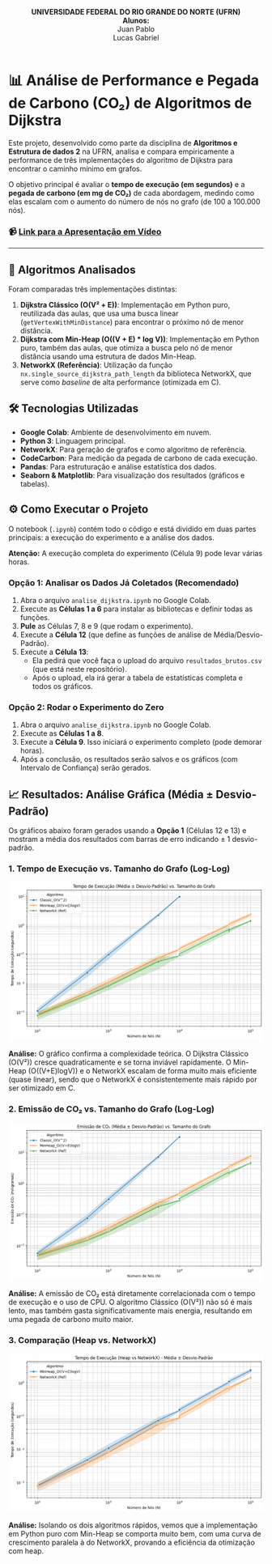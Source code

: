 <div align="center">
  <strong>UNIVERSIDADE FEDERAL DO RIO GRANDE DO NORTE (UFRN)</strong>
  <br>
  <strong>Alunos:</strong>
  <br>
  Juan Pablo
  <br>
  Lucas Gabriel
</div>

<br>

# 📊 Análise de Performance e Pegada de Carbono (CO₂) de Algoritmos de Dijkstra

Este projeto, desenvolvido como parte da disciplina de **Algoritmos e Estrutura de dados 2** na UFRN, analisa e compara empiricamente a performance de três implementações do algoritmo de Dijkstra para encontrar o caminho mínimo em grafos.

O objetivo principal é avaliar o **tempo de execução (em segundos)** e a **pegada de carbono (em mg de CO₂)** de cada abordagem, medindo como elas escalam com o aumento do número de nós no grafo (de 100 a 100.000 nós).

### 📹 [Link para a Apresentação em Vídeo](https://drive.google.com/file/d/1dAuyFjepD8GjTrqBLO2LlNoeURplF3kw/view?usp=drive_link)

---

## 🚀 Algoritmos Analisados

Foram comparadas três implementações distintas:

1.  **Dijkstra Clássico (O(V² + E))**: Implementação em Python puro, reutilizada das aulas, que usa uma busca linear (`getVertexWithMinDistance`) para encontrar o próximo nó de menor distância.
2.  **Dijkstra com Min-Heap (O((V + E) * log V))**: Implementação em Python puro, também das aulas, que otimiza a busca pelo nó de menor distância usando uma estrutura de dados Min-Heap.
3.  **NetworkX (Referência)**: Utilização da função `nx.single_source_dijkstra_path_length` da biblioteca NetworkX, que serve como *baseline* de alta performance (otimizada em C).

## 🛠️ Tecnologias Utilizadas

* **Google Colab**: Ambiente de desenvolvimento em nuvem.
* **Python 3**: Linguagem principal.
* **NetworkX**: Para geração de grafos e como algoritmo de referência.
* **CodeCarbon**: Para medição da pegada de carbono de cada execução.
* **Pandas**: Para estruturação e análise estatística dos dados.
* **Seaborn & Matplotlib**: Para visualização dos resultados (gráficos e tabelas).

## ⚙️ Como Executar o Projeto

O notebook (`.ipynb`) contém todo o código e está dividido em duas partes principais: a execução do experimento e a análise dos dados.

**Atenção:** A execução completa do experimento (Célula 9) pode levar várias horas.

### Opção 1: Analisar os Dados Já Coletados (Recomendado)

1.  Abra o arquivo `analise_dijkstra.ipynb` no Google Colab.
2.  Execute as **Células 1 a 6** para instalar as bibliotecas e definir todas as funções.
3.  **Pule** as Células 7, 8 e 9 (que rodam o experimento).
4.  Execute a **Célula 12** (que define as funções de análise de Média/Desvio-Padrão).
5.  Execute a **Célula 13**:
    * Ela pedirá que você faça o upload do arquivo `resultados_brutos.csv` (que está neste repositório).
    * Após o upload, ela irá gerar a tabela de estatísticas completa e todos os gráficos.

### Opção 2: Rodar o Experimento do Zero

1.  Abra o arquivo `analise_dijkstra.ipynb` no Google Colab.
2.  Execute as **Células 1 a 8**.
3.  Execute a **Célula 9**. Isso iniciará o experimento completo (pode demorar horas).
4.  Após a conclusão, os resultados serão salvos e os gráficos (com Intervalo de Confiança) serão gerados.

## 📈 Resultados: Análise Gráfica (Média ± Desvio-Padrão)

Os gráficos abaixo foram gerados usando a **Opção 1** (Células 12 e 13) e mostram a média dos resultados com barras de erro indicando $\pm$ 1 desvio-padrão.

### 1. Tempo de Execução vs. Tamanho do Grafo (Log-Log)

![Gráfico de Tempo de Execução](resultados/Tempo_xTamanho.png)

**Análise:** O gráfico confirma a complexidade teórica. O Dijkstra Clássico (O(V²)) cresce quadraticamente e se torna inviável rapidamente. O Min-Heap (O((V+E)logV)) e o NetworkX escalam de forma muito mais eficiente (quase linear), sendo que o NetworkX é consistentemente mais rápido por ser otimizado em C.

### 2. Emissão de CO₂ vs. Tamanho do Grafo (Log-Log)

![Gráfico de Emissão de CO2](resultados/CO2xTamanho.png)

**Análise:** A emissão de CO₂ está diretamente correlacionada com o tempo de execução e o uso de CPU. O algoritmo Clássico (O(V²)) não só é mais lento, mas também gasta significativamente mais energia, resultando em uma pegada de carbono muito maior.

### 3. Comparação (Heap vs. NetworkX)

![Gráfico de Comparação Heap vs NetworkX](resultados/Heap_xNx.png)

**Análise:** Isolando os dois algoritmos rápidos, vemos que a implementação em Python puro com Min-Heap se comporta muito bem, com uma curva de crescimento paralela à do NetworkX, provando a eficiência da otimização com heap.
